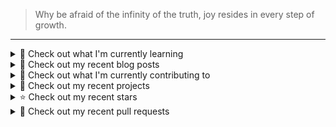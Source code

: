 > Why be afraid of the infinity of the truth, joy resides in every step of growth.



---
<details>
<summary>
📓 Check out what I'm currently learning
</summary>

- [X] CMU15-445(2023FALL)

  - [X] [Project#0: C++ Primer](https://zihao256.github.io/p/6fa5e9a2.html)
  - [X] Homework#1: SQL
  - [X] [Project#1: Buffer Pool Manager](https://zihao256.github.io/p/1c228cd6.html)
  - [X] Homework#2: Storage & Indexes
  - [X] [Project#2: Extendible Hash Index](https://zihao256.github.io/p/517dd8ea.html)
  - [X] [Project#3: Query Execution](https://zihao256.github.io/p/c186cbfd.html)
  - [X] [Project#4: CONCURRENCY CONTROL](https://zihao256.github.io/p/10f62ef4.html)


</details>

<details>
<summary>
📜 Check out my recent blog posts
</summary>

- [PROJECT #4: CONCURRENCY CONTROL](https://zihao256.github.io/p/10f62ef4.html) (5 months ago)
- [Project #3: Query Execution](https://zihao256.github.io/p/c186cbfd.html) (5 months ago)
- [rustlings](https://zihao256.github.io/p/2acafc61.html) (10 months ago)
- [基于Actix-Web(Rust)和Vue的Web开发记录](https://zihao256.github.io/p/d028ccc3.html) (11 months ago)
- [Project#2: Extendible Hash Index](https://zihao256.github.io/p/517dd8ea.html) (11 months ago)
</details>

<details>
<summary>
👷 Check out what I'm currently contributing to
</summary>

- [ZiHao256/Gallery](https://github.com/ZiHao256/Gallery) - 图床，存储博客上的图片 (1 month ago)
- [ZiHao256/ZiHao256.github.io](https://github.com/ZiHao256/ZiHao256.github.io) -  (1 month ago)
- [DIYgod/RSSHub](https://github.com/DIYgod/RSSHub) - 🧡 Everything is RSSible (1 month ago)
- [cmu-db/bustub](https://github.com/cmu-db/bustub) - The BusTub Relational Database Management System (Educational) (2 months ago)
- [ZiHao256/adaptive-balsa](https://github.com/ZiHao256/adaptive-balsa) -  (4 months ago)
</details>

<details>
<summary>
🌱 Check out my recent projects
</summary>

- [ZiHao256/adaptive-balsa](https://github.com/ZiHao256/adaptive-balsa) - 
- [ZiHao256/P2P-Based_Document_Sharing_System](https://github.com/ZiHao256/P2P-Based_Document_Sharing_System) - 
- [ZiHao256/InfoPlan](https://github.com/ZiHao256/InfoPlan) - 
- [ZiHao256/BookManagementSystem](https://github.com/ZiHao256/BookManagementSystem) - XDU 3rd_term 程序设计实训
- [ZiHao256/Gallery](https://github.com/ZiHao256/Gallery) - 图床，存储博客上的图片
</details>

<details>
<summary>
⭐ Check out my recent stars
</summary>

- [chatanywhere/GPT_API_free](https://github.com/chatanywhere/GPT_API_free) - Free ChatGPT API Key，免费ChatGPT API，支持GPT4 API（免费），ChatGPT国内可用免费转发API，直连无需代理。可以搭配ChatBox等软件/插件使用，极大降低接口使用成本。国内即可无限制畅快聊天。 (1 week ago)
- [windingwind/zotero-actions-tags](https://github.com/windingwind/zotero-actions-tags) - Customize your Zotero workflow. (3 weeks ago)
- [tstack/lnav](https://github.com/tstack/lnav) - Log file navigator (1 month ago)
- [RubyMetric/chsrc](https://github.com/RubyMetric/chsrc) - chsrc 全平台通用换源工具与框架. Change Source everywhere for every software (1 month ago)
- [hadynz/obsidian-kindle-plugin](https://github.com/hadynz/obsidian-kindle-plugin) - Sync your Kindle notes and highlights directly into your Obsidian vault (2 months ago)
</details>

<details>
<summary>
🔨 Check out my recent pull requests
</summary>

- [fix: update urls for xidian](https://github.com/DIYgod/RSSHub/pull/16551) on [DIYgod/RSSHub](https://github.com/DIYgod/RSSHub) (1 month ago)
- [feat(route): add route for cs.xidian.edu.cn &amp;&amp; fix url of namespace](https://github.com/DIYgod/RSSHub/pull/16547) on [DIYgod/RSSHub](https://github.com/DIYgod/RSSHub) (1 month ago)
- [fix: update example of Engineering Blogs in RSSHub docs](https://github.com/DIYgod/RSSHub/pull/16546) on [DIYgod/RSSHub](https://github.com/DIYgod/RSSHub) (1 month ago)
- [feat(route): add route for gr.xidian.edu.cn](https://github.com/DIYgod/RSSHub/pull/16538) on [DIYgod/RSSHub](https://github.com/DIYgod/RSSHub) (1 month ago)
- [fix(route): example of Engineering Blogs in RSSHub docs](https://github.com/DIYgod/RSSHub/pull/16536) on [DIYgod/RSSHub](https://github.com/DIYgod/RSSHub) (1 month ago)
</details>
